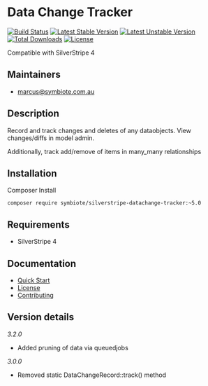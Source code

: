 # Data Change Tracker

[![Build Status](https://travis-ci.org/symbiote/silverstripe-datachange-tracker.svg?branch=master)](https://travis-ci.org/symbiote/silverstripe-datachange-tracker)
[![Latest Stable Version](https://poser.pugx.org/symbiote/silverstripe-datachange-tracker/version.svg)](https://github.com/symbiote/silverstripe-datachange-tracker/releases)
[![Latest Unstable Version](https://poser.pugx.org/symbiote/silverstripe-datachange-tracker/v/unstable.svg)](https://packagist.org/packages/symbiote/silverstripe-datachange-tracker)
[![Total Downloads](https://poser.pugx.org/symbiote/silverstripe-datachange-tracker/downloads.svg)](https://packagist.org/packages/symbiote/silverstripe-datachange-tracker)
[![License](https://poser.pugx.org/symbiote/silverstripe-datachange-tracker/license.svg)](https://github.com/symbiote/silverstripe-datachange-tracker/blob/master/LICENSE.md)

Compatible with SilverStripe 4

## Maintainers

* marcus@symbiote.com.au

## Description

Record and track changes and deletes of any dataobjects. View changes/diffs in model admin.

Additionally, track add/remove of items in many\_many relationships

## Installation

Composer Install

```
composer require symbiote/silverstripe-datachange-tracker:~5.0
```

## Requirements

* SilverStripe 4

## Documentation 

* [Quick Start](docs/en/quick-start.md)
* [License](LICENSE.md)
* [Contributing](CONTRIBUTING.md)

## Version details

*3.2.0*

* Added pruning of data via queuedjobs

*3.0.0*

* Removed static DataChangeRecord::track() method


